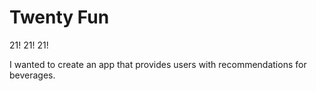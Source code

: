 # Twenty Fun

21! 21! 21!  

I wanted to create an app that provides users with recommendations for beverages.
